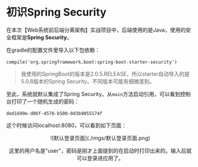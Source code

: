 # 初识Spring Security
在本次【Web系统前后端分离架构】实战项目中，后端使用的是Java，使用的安全框架是**Spring Security**。

在gradle的配置文件里导入以下包依赖：
```groove
compile('org.springframework.boot:spring-boot-starter-security')
```
> 我使用的SpringBoot的版本是2.0.5.RELEASE，所以starter自动导入的是5.0.8版本的Spring Security。不同版本可能有细微差别。

至此，系统就默认集成了Spring Security。从`main`方法启动引用，可以看到控制台打印了一个随机生成的密码：

```log
ded1699e-d06f-4578-b500-0d3b9055174f
```

这个时候访问localhost:8080，可以看到如下页面：

<center>
![默认登录页面](./imgs/默认登录页面.png)

这里的用户名是"user"，密码是刚才上面提到的在启动时打印出来的。输入后就可以登录进应用了。